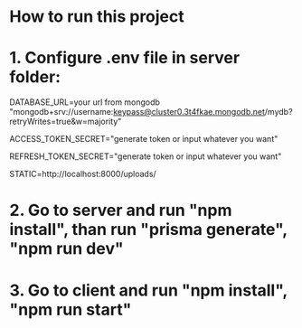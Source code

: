 # How to run this project

# 1. Configure .env file in server folder:

  DATABASE_URL=your url from mongodb "mongodb+srv://username:keypass@cluster0.3t4fkae.mongodb.net/mydb?retryWrites=true&w=majority"
  
  ACCESS_TOKEN_SECRET="generate token or input whatever you want"
  
  REFRESH_TOKEN_SECRET="generate token or input whatever you want"
  
  STATIC=http://localhost:8000/uploads/
  
# 2. Go to server and run "npm install", than run "prisma generate", "npm run dev"

# 3. Go to client and run "npm install", "npm run start"

